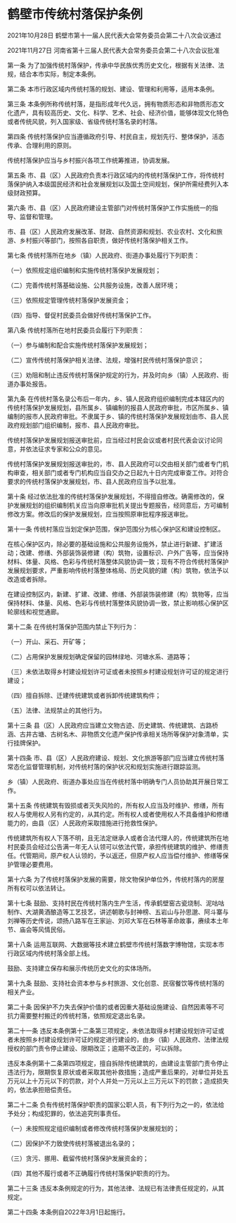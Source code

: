 # 鹤壁市传统村落保护条例

2021年10月28日 鹤壁市第十一届人民代表大会常务委员会第二十八次会议通过

2021年11月27日 河南省第十三届人民代表大会常务委员会第二十八次会议批准

<!-- INFO END -->

第一条 为了加强传统村落保护，传承中华民族优秀历史文化，根据有关法律、法规，结合本市实际，制定本条例。

第二条 本市行政区域内传统村落的规划、建设、管理和利用等，适用本条例。

第三条 本条例所称传统村落，是指形成年代久远，拥有物质形态和非物质形态文化遗产，具有较高历史、文化、科学、艺术、社会、经济价值，能够体现文化特色或者传统风貌，列入国家级、省级传统村落名录的村落。

第四条 传统村落保护应当遵循政府引导、村民自主，规划先行、整体保护，活态传承、合理利用的原则。

传统村落保护应当与乡村振兴各项工作统筹推进，协调发展。

第五条 市、县（区）人民政府负责本行政区域内的传统村落保护工作，将传统村落保护纳入本级国民经济和社会发展规划以及国土空间规划，保护所需经费列入本级财政预算。

第六条 市、县（区）人民政府建设主管部门对传统村落保护工作实施统一的指导、监督和管理。

市、县（区）人民政府发展改革、财政、自然资源和规划、农业农村、文化和旅游、乡村振兴等部门，按照各自职责，做好传统村落保护相关工作。

第七条 传统村落所在地乡（镇）人民政府、街道办事处履行下列职责：

（一）依照规定组织编制和实施传统村落保护发展规划；

（二）完善传统村落基础设施、公共服务设施，改善人居环境；

（三）依照规定管理传统村落保护发展资金；

（四）指导、督促村民委员会做好传统村落保护工作。

第八条 传统村落所在地村民委员会履行下列职责：

（一）参与编制和配合实施传统村落保护发展规划；

（二）宣传传统村落保护相关法律、法规，增强村民传统村落保护意识；

（三）劝阻和制止违反传统村落保护规定的行为，并及时向乡（镇）人民政府、街道办事处报告。

第九条 在传统村落名录公布后一年内，乡、镇人民政府组织编制完成本辖区内的传统村落保护发展规划，县所属乡、镇编制的报县人民政府审批，市区所属乡、镇编制的报市人民政府审批。不隶属于乡、镇的传统村落保护发展规划由市、县人民政府规划部门组织编制，报市、县人民政府审批。

传统村落保护发展规划报送审批前，应当经过村民会议或者村民代表会议讨论同意，并依法征求专家和公众的意见。

传统村落保护发展规划报送审批的，市、县人民政府可以交由相关部门或者专门机构审查，相关部门或者专门机构应当自交办之日起九十日内完成审查工作。对符合要求的传统村落保护发展规划，市、县人民政府应当予以批准。

第十条 经过依法批准的传统村落保护发展规划，不得擅自修改。确需修改的，保护发展规划的组织编制机关应当向原审批机关提出专题报告，经同意后，方可编制修改方案。修改后的保护发展规划，应当按照原审批程序报送审批。

第十一条 传统村落应当划定保护范围，保护范围分为核心保护区和建设控制区。

在核心保护区内，除必要的基础设施和公共服务设施外，禁止进行新建、扩建活动；改建、修缮、外部装饰装修建（构）筑物，设置标识、户外广告等，应当保持材料、体量、风格、色彩与传统村落整体风貌协调一致；现有不符合传统村落保护发展规划要求，严重影响传统村落整体格局、历史风貌的建（构）筑物，依法予以改造或者拆除。

在建设控制区内，新建、扩建、改建、修缮、外部装饰装修建（构）筑物等，应当保持材料、体量、风格、色彩与传统村落整体风貌协调一致，禁止影响核心保护区轮廓线和视觉通廊。

第十二条 在传统村落保护范围内禁止下列行为：

（一）开山、采石、开矿等；

（二）占用保护发展规划确定保留的园林绿地、河塘水系、道路等；

（三）未依法取得乡村建设规划许可证或者未按照乡村建设规划许可证的规定进行建设；

（四）擅自拆除、迁建传统建筑或者拆卸传统建筑构件；

（五）法律、法规禁止的其他行为。

第十三条 县（区）人民政府应当建立文物古迹、历史建筑、传统建筑、古路桥涵、古井古塘、古树名木、非物质文化遗产保护传承相关场所等保护对象清单，实行挂牌保护。

第十四条 市、县（区）人民政府建设、规划、文化旅游等部门应当建立传统村落常态化监督管理机制，对传统村落的保护状况和规划实施进行跟踪监测。

乡（镇）人民政府、街道办事处应当在传统村落中明确专门人员协助其开展日常工作。

第十五条 传统建筑有毁损或者灭失风险的，所有权人应当及时维护、修缮，所有权人与使用权人另有约定的，从其约定。所有权人或者使用权人不具备维护和修缮能力的，由县（区）人民政府采取措施进行抢救性保护。

传统建筑所有权人下落不明，且无法定继承人或者合法代理人的，传统建筑所在地村民委员会经过公告满一年无人认领可以依法代管，承担传统建筑的维护、修缮责任。代管期间，原产权人认领的，予以返还，但原产权人应当偿付维护、修缮等保护管理必要费用。

第十六条 为了传统村落保护发展的需要，除文物保护单位外，传统村落内的房屋所有权可以依法转让。

第十七条 鼓励、支持村民在传统村落内生产生活，传承鹤壁窑古瓷烧制、泥咕咕制作、大湖黄酒酿造等工艺技艺，讲述朝歌与封神榜、五岩山与孙思邈、阿斗寨与刘禅等历史传说，颂扬八路军在王家辿、刘邓大军在石林等革命故事，赓续本土年节、庙会等风情民俗。

第十八条 运用互联网、大数据等技术建立鹤壁市传统村落数字博物馆，实现本市行政区域内传统村落全部上线。

鼓励、支持建立保存和展示传统历史文化的实体场所。

第十九条 鼓励、支持社会资本参与乡村旅游、文化创意、民宿餐饮等传统村落的相关产业。

第二十条 因保护不力失去保护价值的或者因重大基础设施建设、自然因素等不可抗力需要整村搬迁的传统村落，依照规定退出名录。

第二十一条 违反本条例第十二条第三项规定，未依法取得乡村建设规划许可证或者未按照乡村建设规划许可证的规定进行建设的，由乡（镇）人民政府、法律法规授权的部门责令停止建设、限期改正；逾期不改正的，可以拆除。

违反本条例第十二条第四项规定，擅自拆除传统建筑的，由建设主管部门责令停止违法行为，限期恢复原状或者采取其他补救措施；造成严重后果的，对单位并处五万元以上十万元以下的罚款，对个人并处一万元以上三万元以下的罚款；造成损失的，依法承担赔偿责任。

第二十二条 负有传统村落保护职责的国家公职人员，有下列行为之一的，依法给予处分；构成犯罪的，依法追究刑事责任。

（一）未按照规定组织编制或者修改传统村落保护发展规划的；

（二）因保护不力致使传统村落被退出名录的；

（三）贪污、挪用、截留传统村落保护发展资金的；

（四）其他不履行或者不正确履行传统村落保护职责的行为。

第二十三条 违反本条例规定的行为，其他法律、法规已有法律责任规定的，从其规定。

第二十四条 本条例自2022年3月1日起施行。
